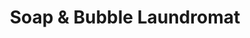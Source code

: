 ---
title: "Soap & Bubble Laundromat"
url: /laurel/soap-and-bubble-laundromat-laurel-bowie-road/
shop: laundry
---